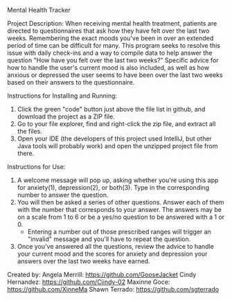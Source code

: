 Mental Health Tracker

Project Description:
When receiving mental health treatment, patients are directed to questionnaires that ask how they have felt over the last two weeks. Remembering the exact moods you've been in 
over an extended period of time can be difficult for many. This program seeks to resolve this issue with daily check-ins and a way to compile data to help answer the question
"How have you felt over the last two weeks?" Specific advice for how to handle the user's current mood is also included, as well as how anxious or depressed the user seems to have
been over the last two weeks based on their answers to the questionnaire.

Instructions for Installing and Running:
1. Click the green "code" button just above the file list in github, and download the project as a ZIP file.
2. Go to your file explorer, find and right-click the zip file, and extract all the files.
3. Open your IDE (the developers of this project used IntelliJ, but other Java tools will probably work) and open the unzipped project file from there.

Instructions for Use:
1. A welcome message will pop up, asking whether you're using this app for anxiety(1), depression(2), or both(3). Type in the corresponding number to answer the question.
2. You will then be asked a series of other questions. Answer each of them with the number that corresponds to your answer. The answers may be on a scale from 1 to 6 or be a yes/no question to be answered with a 1 or 0.
   - Entering a number out of those prescribed ranges will trigger an "invalid" message and you'll have to repeat the question.
3. Once you've answered all the questions, review the advice to handle your current mood and the scores for anxiety and depression your answers over the last two weeks have earned.

Created by:
Angela Merrill: https://github.com/GooseJacket
Cindy Hernandez: https://github.com/Ciindy-02
Maxinne Goce: https://github.com/XinneMa
Shawn Terrado: https://github.com/sgterrado
